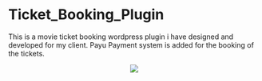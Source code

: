 # Ticket_Booking_Plugin
This is a movie ticket booking wordpress plugin i have designed and developed for my client. Payu Payment system is added for the booking of the tickets.
<p align="center"><img src="https://user-images.githubusercontent.com/15046800/47077530-f5d68d80-d222-11e8-8a27-f77b4e54f62a.png"></p>
